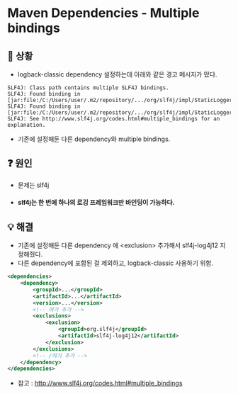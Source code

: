 # Maven Dependencies - Multiple bindings

## 🤔 상황
- logback-classic dependency 설정하는데 아래와 같은 경고 메시지가 떴다.
```text
SLF4J: Class path contains multiple SLF4J bindings.
SLF4J: Found binding in [jar:file:/C:/Users/user/.m2/repository/.../org/slf4j/impl/StaticLoggerBinder.class]
SLF4J: Found binding in [jar:file:/C:/Users/user/.m2/repository/.../org/slf4j/impl/StaticLoggerBinder.class]
SLF4J: See http://www.slf4j.org/codes.html#multiple_bindings for an explanation.
```
- 기존에 설정해둔 다른 dependency와 multiple bindings.
  
## ❓ 원인
- 문제는 slf4j
- #### slf4j는 한 번에 하나의 로깅 프레임워크만 바인딩이 가능하다.

## 💡 해결
- 기존에 설정해둔 다른 dependency 에 \<exclusion> 추가해서
  slf4j-log4j12 지정해줬다.
- 다른 dependency에 포함된 걸 제외하고, logback-classic 사용하기 위함.
```xml
<dependencies>
    <dependency>
    	<groupId>...</groupId>
    	<artifactId>...</artifactId>
    	<version>...</version>
        <!-- 여기 추가 -->
    	<exclusions>
            <exclusion>
            	<groupId>org.slf4j</groupId>
            	<artifactId>slf4j-log4j12</artifactId>
            </exclusion>
    	</exclusions>
        <!-- /여기 추가 -->
    </dependency>
</dependencies>
```
- 참고 : http://www.slf4j.org/codes.html#multiple_bindings
